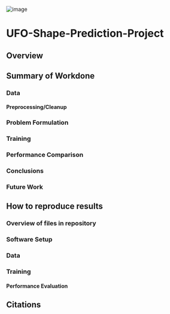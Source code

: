 ![image](https://github.com/user-attachments/assets/da6a42d2-05f4-4f45-9044-4d29de957c1c)
# UFO-Shape-Prediction-Project

## Overview


## Summary of Workdone 

### Data

#### Preprocessing/Cleanup 

### Problem Formulation 

### Training 

### Performance Comparison 

### Conclusions

### Future Work 

## How to reproduce results 

### Overview of files in repository 

### Software Setup 

### Data 

### Training 

#### Performance Evaluation 

## Citations

